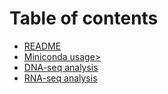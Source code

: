 # Table of contents

* [README](README.md)
* [Miniconda usage>](rna-seq-analysis-1.md)
* [DNA-seq analysis](dna-seq-analysis.md)
* [RNA-seq analysis](rna-seq-analysis.md)
